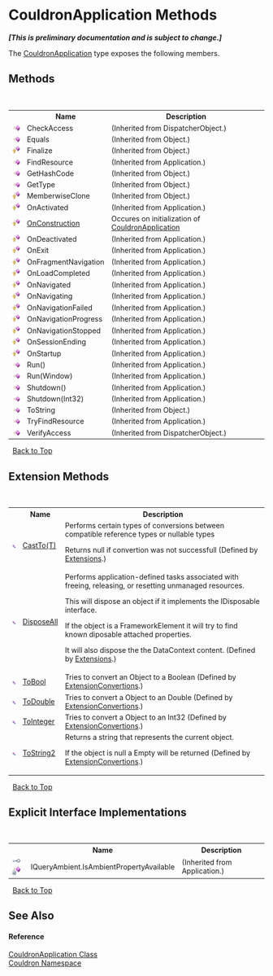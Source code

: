 # CouldronApplication Methods
 _**\[This is preliminary documentation and is subject to change.\]**_

The <a href="T_Couldron_CouldronApplication">CouldronApplication</a> type exposes the following members.


## Methods
&nbsp;<table><tr><th></th><th>Name</th><th>Description</th></tr><tr><td>![Public method](media/pubmethod.gif "Public method")</td><td>CheckAccess</td><td> (Inherited from DispatcherObject.)</td></tr><tr><td>![Public method](media/pubmethod.gif "Public method")</td><td>Equals</td><td> (Inherited from Object.)</td></tr><tr><td>![Protected method](media/protmethod.gif "Protected method")</td><td>Finalize</td><td> (Inherited from Object.)</td></tr><tr><td>![Public method](media/pubmethod.gif "Public method")</td><td>FindResource</td><td> (Inherited from Application.)</td></tr><tr><td>![Public method](media/pubmethod.gif "Public method")</td><td>GetHashCode</td><td> (Inherited from Object.)</td></tr><tr><td>![Public method](media/pubmethod.gif "Public method")</td><td>GetType</td><td> (Inherited from Object.)</td></tr><tr><td>![Protected method](media/protmethod.gif "Protected method")</td><td>MemberwiseClone</td><td> (Inherited from Object.)</td></tr><tr><td>![Protected method](media/protmethod.gif "Protected method")</td><td>OnActivated</td><td> (Inherited from Application.)</td></tr><tr><td>![Protected method](media/protmethod.gif "Protected method")</td><td><a href="M_Couldron_CouldronApplication_OnConstruction">OnConstruction</a></td><td>
Occures on initialization of <a href="T_Couldron_CouldronApplication">CouldronApplication</a></td></tr><tr><td>![Protected method](media/protmethod.gif "Protected method")</td><td>OnDeactivated</td><td> (Inherited from Application.)</td></tr><tr><td>![Protected method](media/protmethod.gif "Protected method")</td><td>OnExit</td><td> (Inherited from Application.)</td></tr><tr><td>![Protected method](media/protmethod.gif "Protected method")</td><td>OnFragmentNavigation</td><td> (Inherited from Application.)</td></tr><tr><td>![Protected method](media/protmethod.gif "Protected method")</td><td>OnLoadCompleted</td><td> (Inherited from Application.)</td></tr><tr><td>![Protected method](media/protmethod.gif "Protected method")</td><td>OnNavigated</td><td> (Inherited from Application.)</td></tr><tr><td>![Protected method](media/protmethod.gif "Protected method")</td><td>OnNavigating</td><td> (Inherited from Application.)</td></tr><tr><td>![Protected method](media/protmethod.gif "Protected method")</td><td>OnNavigationFailed</td><td> (Inherited from Application.)</td></tr><tr><td>![Protected method](media/protmethod.gif "Protected method")</td><td>OnNavigationProgress</td><td> (Inherited from Application.)</td></tr><tr><td>![Protected method](media/protmethod.gif "Protected method")</td><td>OnNavigationStopped</td><td> (Inherited from Application.)</td></tr><tr><td>![Protected method](media/protmethod.gif "Protected method")</td><td>OnSessionEnding</td><td> (Inherited from Application.)</td></tr><tr><td>![Protected method](media/protmethod.gif "Protected method")</td><td>OnStartup</td><td> (Inherited from Application.)</td></tr><tr><td>![Public method](media/pubmethod.gif "Public method")</td><td>Run()</td><td> (Inherited from Application.)</td></tr><tr><td>![Public method](media/pubmethod.gif "Public method")</td><td>Run(Window)</td><td> (Inherited from Application.)</td></tr><tr><td>![Public method](media/pubmethod.gif "Public method")</td><td>Shutdown()</td><td> (Inherited from Application.)</td></tr><tr><td>![Public method](media/pubmethod.gif "Public method")</td><td>Shutdown(Int32)</td><td> (Inherited from Application.)</td></tr><tr><td>![Public method](media/pubmethod.gif "Public method")</td><td>ToString</td><td> (Inherited from Object.)</td></tr><tr><td>![Public method](media/pubmethod.gif "Public method")</td><td>TryFindResource</td><td> (Inherited from Application.)</td></tr><tr><td>![Public method](media/pubmethod.gif "Public method")</td><td>VerifyAccess</td><td> (Inherited from DispatcherObject.)</td></tr></table>&nbsp;
<a href="#couldronapplication-methods">Back to Top</a>

## Extension Methods
&nbsp;<table><tr><th></th><th>Name</th><th>Description</th></tr><tr><td>![Public Extension Method](media/pubextension.gif "Public Extension Method")</td><td><a href="M_Couldron_Extensions_CastTo__1">CastTo(T)</a></td><td>
Performs certain types of conversions between compatible reference types or nullable types 

 Returns null if convertion was not successfull
 (Defined by <a href="T_Couldron_Extensions">Extensions</a>.)</td></tr><tr><td>![Public Extension Method](media/pubextension.gif "Public Extension Method")</td><td><a href="M_Couldron_Extensions_DisposeAll">DisposeAll</a></td><td>
Performs application-defined tasks associated with freeing, releasing, or resetting unmanaged resources. 

 This will dispose an object if it implements the IDisposable interface. 

 If the object is a FrameworkElement it will try to find known diposable attached properties. 

 It will also dispose the the DataContext content.
 (Defined by <a href="T_Couldron_Extensions">Extensions</a>.)</td></tr><tr><td>![Public Extension Method](media/pubextension.gif "Public Extension Method")</td><td><a href="M_Couldron_ExtensionConvertions_ToBool">ToBool</a></td><td>
Tries to convert an Object to a Boolean
 (Defined by <a href="T_Couldron_ExtensionConvertions">ExtensionConvertions</a>.)</td></tr><tr><td>![Public Extension Method](media/pubextension.gif "Public Extension Method")</td><td><a href="M_Couldron_ExtensionConvertions_ToDouble">ToDouble</a></td><td>
Tries to convert a Object to an Double
 (Defined by <a href="T_Couldron_ExtensionConvertions">ExtensionConvertions</a>.)</td></tr><tr><td>![Public Extension Method](media/pubextension.gif "Public Extension Method")</td><td><a href="M_Couldron_ExtensionConvertions_ToInteger">ToInteger</a></td><td>
Tries to convert a Object to an Int32
 (Defined by <a href="T_Couldron_ExtensionConvertions">ExtensionConvertions</a>.)</td></tr><tr><td>![Public Extension Method](media/pubextension.gif "Public Extension Method")</td><td><a href="M_Couldron_ExtensionConvertions_ToString2">ToString2</a></td><td>
Returns a string that represents the current object. 

 If the object is null a Empty will be returned
 (Defined by <a href="T_Couldron_ExtensionConvertions">ExtensionConvertions</a>.)</td></tr></table>&nbsp;
<a href="#couldronapplication-methods">Back to Top</a>

## Explicit Interface Implementations
&nbsp;<table><tr><th></th><th>Name</th><th>Description</th></tr><tr><td>![Explicit interface implementation](media/pubinterface.gif "Explicit interface implementation")![Private method](media/privmethod.gif "Private method")</td><td>IQueryAmbient.IsAmbientPropertyAvailable</td><td> (Inherited from Application.)</td></tr></table>&nbsp;
<a href="#couldronapplication-methods">Back to Top</a>

## See Also


#### Reference
<a href="T_Couldron_CouldronApplication">CouldronApplication Class</a><br /><a href="N_Couldron">Couldron Namespace</a><br />